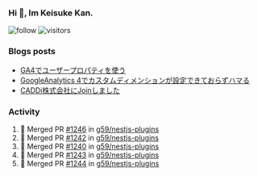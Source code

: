 ### Hi 👋, Im Keisuke Kan.

<!--
**9renpoto/9renpoto** is a ✨ _special_ ✨ repository because its `README.md` (this file) appears on your GitHub profile.

Here are some ideas to get you started:

- 🔭 I’m currently working on ...
- 🌱 I’m currently learning ...
- 👯 I’m looking to collaborate on ...
- 🤔 I’m looking for help with ...
- 💬 Ask me about ...
- 📫 How to reach me: ...
- 😄 Pronouns: ...
- ⚡ Fun fact: ...
-->

![follow](https://img.shields.io/github/followers/9renpoto?label=Follow&style=social)
![visitors](https://komarev.com/ghpvc/?username=9renpoto&label=Profile%20views&color=0e75b6&style=flat)

### Blogs posts

<!-- BLOG-POST-LIST:START -->
- [GA4でユーザープロパティを使う](https://9renpoto.dev/2021/02/21/google-analytics-4-user-properties/)
- [GoogleAnalytics 4でカスタムディメンションが設定できておらずハマる](https://9renpoto.dev/2021/02/13/google-analytics-4/)
- [CADDi株式会社にJoinしました](https://9renpoto.dev/2020/12/05/join/)
<!-- BLOG-POST-LIST:END -->

### Activity

<!--START_SECTION:activity-->
1. 🎉 Merged PR [#1246](https://github.com/g59/nestjs-plugins/pull/1246) in [g59/nestjs-plugins](https://github.com/g59/nestjs-plugins)
2. 🎉 Merged PR [#1242](https://github.com/g59/nestjs-plugins/pull/1242) in [g59/nestjs-plugins](https://github.com/g59/nestjs-plugins)
3. 🎉 Merged PR [#1240](https://github.com/g59/nestjs-plugins/pull/1240) in [g59/nestjs-plugins](https://github.com/g59/nestjs-plugins)
4. 🎉 Merged PR [#1243](https://github.com/g59/nestjs-plugins/pull/1243) in [g59/nestjs-plugins](https://github.com/g59/nestjs-plugins)
5. 🎉 Merged PR [#1244](https://github.com/g59/nestjs-plugins/pull/1244) in [g59/nestjs-plugins](https://github.com/g59/nestjs-plugins)
<!--END_SECTION:activity-->

<!--START_SECTION:waka-->
<!--END_SECTION:waka-->